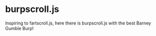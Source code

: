 burpscroll.js
=============

Inspiring to fartscroll.js, here there is burpscroll.js with the best Barney Gumble Burp!
